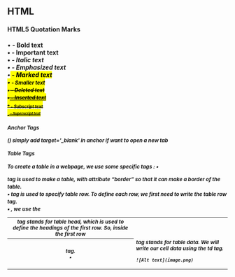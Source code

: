 ## HTML
#### HTML5 Quotation Marks
•<b> - Bold text <br>
•<strong> - Important text <br>
•<i> - Italic text <br>
•<em> - Emphasized text <br>
•<mark> - Marked text <br>
•<small> - Smaller text <br>
•<del> - Deleted text <br>
•<ins> - Inserted text <br>
•<sub> - Subscript text <br>
•<sup> - Superscript text <br>
#### Anchor Tags
(<a>) simply add target='_blank' in anchor if want to open a new tab <br>
#### Table Tags
To create a table in a webpage, we use some specific tags :
▪ <table> tag is used to make a table, with attribute “border” so
that it can make a border of the table. <br>
▪ <tr> tag is used to specify table row. To define each row, we
first need to write the table row tag. <br>
▪ <th> tag stands for table head, which is used to define the
headings of the first row. So, inside the first row <tr>, we use
the <th> tag. <br>
▪ <td> tag stands for table data. We will write our cell data using
the td tag.<br>

    ![Alt text](image.png)

